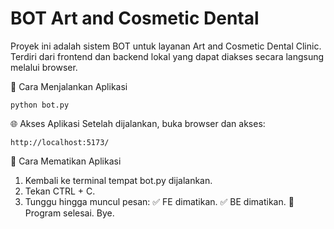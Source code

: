 # BOT Art and Cosmetic Dental
Proyek ini adalah sistem BOT untuk layanan Art and Cosmetic Dental Clinic. Terdiri dari frontend dan backend lokal yang dapat diakses secara langsung melalui browser.

🚀 Cara Menjalankan Aplikasi

    python bot.py

🌐 Akses Aplikasi
    Setelah dijalankan, buka browser dan akses:

    http://localhost:5173/

🛑 Cara Mematikan Aplikasi
1. Kembali ke terminal tempat bot.py dijalankan.
2. Tekan CTRL + C.
3. Tunggu hingga muncul pesan:
    ✅ FE dimatikan.
    ✅ BE dimatikan.
    👋 Program selesai. Bye.
